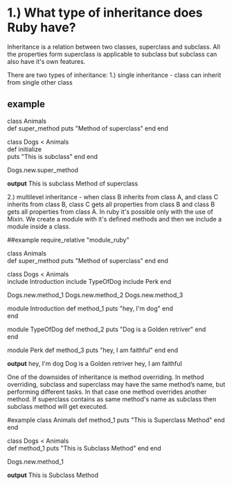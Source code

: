 # 1.) What type of inheritance does Ruby have?

Inheritance is a relation between two classes, superclass and subclass. All the properties form superclass is applicable to subclass but subclass can also have it's own features.

There are two types of inheritance:
1.) single inheritance - class can inherit from single other class

## example
class Animals  
    def super_method 
        puts "Method of superclass"
    end
end
  
class Dogs < Animals  
    def initialize  
       puts "This is subclass"
    end
end

Dogs.new.super_method 

______________output______________
This is subclass
Method of superclass


2.) multilevel inheritance - when class B inherits from class A, and class C inherits from class B, class C gets all properties from class B and class B gets all properties from class A. In ruby it's possible only with the use of Mixin. We create a module with it's defined methods and then we include a module inside a class.

##example
require_relative "module_ruby"

<!-- example.rb -->
class Animals  
    def super_method 
        puts "Method of superclass"
    end
end
  
class Dogs < Animals  
    include Introduction
    include TypeOfDog
    include Perk
end

Dogs.new.method_1
Dogs.new.method_2
Dogs.new.method_3

<!-- module_ruby.rb -->
module Introduction
    def method_1
        puts "hey, I'm dog"
    end  
end

module TypeOfDog
    def method_2
      puts "Dog is a Golden retriver"
    end  
end

module Perk
    def method_3
        puts "hey, I am faithful"
    end
end

______________output______________
hey, I'm dog
Dog is a Golden retriver
hey, I am faithful

One of the downsides of inheritance is method overriding. In method overriding, subclass and superclass may have the same method’s name, but performing different tasks. In that case one method overrides another method. If superclass contains as same method's name as subclass then subclass method will get executed.

#example
class Animals 
    def method_1 
        puts "This is Superclass Method" 
    end 
end 
  
class Dogs < Animals    
    def method_1
        puts "This is Subclass Method" 
    end 
end 
     
Dogs.new.method_1

______________output______________
This is Subclass Method
